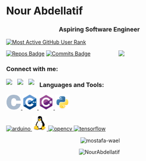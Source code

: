 <h1 align="left">Nour Abdellatif</h1>
<h3 align="center">Aspiring Software Engineer</h3>


<p align="center">
 
 [![Most Active GitHub User Rank](https://enayabaoflnczqe.m.pipedream.net)](https://commits.top/egypt.html)
 </p>
 
<img align='right' src='https://media.giphy.com/media/U5UlMfJSVg0bqPHVh7/giphy.gif' width='200"'>

<p align="left">

 [![Repos Badge](https://badges.pufler.dev/repos/Mostafa-wael)](https://badges.pufler.dev) [![Commits Badge](https://badges.pufler.dev/commits/monthly/Mostafa-wael)](https://badges.pufler.dev)
 </p>


<!-- 
<p align="left"> <a href="https://github.com/ryo-ma/github-profile-trophy"><img src="https://github-profile-trophy.vercel.app/?username=mostafa-wael&theme=dracula" alt="mostafa-wael" /></a> </p> -->

<!-- <h3 align="left">Check my resume: 📝</h3>
<a href="https://drive.google.com/file/d/1IVkB8ge13lX5DSdteCf9O0BacDP9G2jZ/view?usp=sharing" type="application/pdf">

  <img src="https://drive.google.com/file/d/1wBB8NOzgUf98CVq1zzusRgOyMGTi6dh7/view?usp=sharing" alt="Mostafa Wael | Resume"> 
</a> -->

<h3 align="left"><b>Connect with me:</b></h3>
<p align="left">
<a href="https://www.linkedin.com/in/nourabdellatif/">
  <img align="left" width="30px" src="https://image.flaticon.com/icons/svg/2111/2111465.svg" draggable="false" />
</a> 
<a href="mailto:mostafa.w.k000@gmail.com">
  <img align="left" width="30px" src="https://image.flaticon.com/icons/svg/732/732200.svg" draggable="false" />
</a>
</p>
<p align="left">

 <a href="https://www.quora.com/profile/Nour-Abdelatif-1">
  <img align="left" width="30px" src="https://cdn4.iconfinder.com/data/icons/logos-and-brands/512/271_Quora_logo-512.png" draggable="false" />
</a>
 
<a>      </a>
<h3 align="left"><b>Languages and Tools:</b></h3>
<p align="left">
  <a href="https://www.cprogramming.com/" target="_blank"> <img src="https://raw.githubusercontent.com/devicons/devicon/master/icons/c/c-original.svg" alt="c" width="40" height="40"/> </a> 
  <a href="https://www.w3schools.com/cpp/" target="_blank"> <img src="https://raw.githubusercontent.com/devicons/devicon/master/icons/cplusplus/cplusplus-original.svg" alt="cplusplus" width="40" height="40"/> </a> 
  <a href="https://www.w3schools.com/cs/" target="_blank"> <img src="https://raw.githubusercontent.com/devicons/devicon/master/icons/csharp/csharp-original.svg" alt="csharp" width="40" height="40"/> </a> 
<a href="https://www.python.org" target="_blank"> <img src="https://raw.githubusercontent.com/devicons/devicon/master/icons/python/python-original.svg" alt="python" width="40" height="40"/> </a>
 
 <a href="https://www.arduino.cc/" target="_blank"> <img src="https://cdn.worldvectorlogo.com/logos/arduino-1.svg" alt="arduino" width="40" height="40"/> </a>
  <a href="https://www.linux.org/" target="_blank"> <img src="https://raw.githubusercontent.com/devicons/devicon/master/icons/linux/linux-original.svg" alt="linux" width="40" height="40"/> </a> 
  </a> 
  <a href="https://opencv.org/" target="_blank"> <img src="https://www.vectorlogo.zone/logos/opencv/opencv-icon.svg" alt="opencv" width="40" height="40"/> </a> 
  <a href="https://www.tensorflow.org" target="_blank"> <img src="https://www.vectorlogo.zone/logos/tensorflow/tensorflow-icon.svg" alt="tensorflow" width="40" height="40"/> </a> 
  <!-- <a href="https://flutter.dev" target="_blank"> <img src="https://www.vectorlogo.zone/logos/flutterio/flutterio-icon.svg" alt="flutter" width="40" height="40"/> </a> -->
 <!-- <a href="https://git-scm.com/" target="_blank"> <img src="https://www.vectorlogo.zone/logos/git-scm/git-scm-icon.svg" alt="git" width="40" height="40"/> </a> -->

  </p>
<!-- 
<p><img align="center" src="https://github-readme-stats.vercel.app/api/top-langs?username=mostafa-wael&theme=dracula&show_icons=true&locale=en&layout=compact" alt="mostafa-wael" /></p> -->

<p align="center">&nbsp;<img align="center" src="https://github-readme-stats.vercel.app/api?username=mostafa-wael&theme=dracula&show_icons=true&locale=en" alt="mostafa-wael" /></p>

<!-- <p><img align="center" src="https://github-readme-streak-stats.herokuapp.com/?user=mostafa-wael&theme=dracula" alt="mostafa-wael" /></p> -->

<!--
<div align="center">

[![ReadMe Card](https://github-readme-stats.vercel.app/api/pin/?username=abdullahalshawafi&theme=dracula&repo=Mathemati_)](https://github.com/anuraghazra/github-readme-stats)
[![ReadMe Card](https://github-readme-stats.vercel.app/api/pin/?username=Engineer-mostafa&theme=dracula&repo=ONpharma)](https://github.com/anuraghazra/github-readme-stats)

[![ReadMe Card](https://github-readme-stats.vercel.app/api/pin/?username=Mostafa-wael&theme=dracula&repo=Fe-L-fdaa-swa-X86)](https://github.com/anuraghazra/github-readme-stats)
[![ReadMe Card](https://github-readme-stats.vercel.app/api/pin/?username=Mostafa-wael&theme=dracula&repo=Self-Driving-Vehicle-Control-on-CARLA)](https://github.com/anuraghazra/github-readme-stats)

[![ReadMe Card](https://github-readme-stats.vercel.app/api/pin/?username=Mostafa-wael&theme=dracula&repo=LCD-driver-Atmega328-328p)](https://github.com/anuraghazra/github-readme-stats)
[![ReadMe Card](https://github-readme-stats.vercel.app/api/pin/?username=Mostafa-wael&theme=dracula&repo=SPI-Protocol
)](https://github.com/anuraghazra/github-readme-stats)
</div>
-->
</b>
<p align="center">
    <img src="https://komarev.com/ghpvc/?username=NourAbdellatif&label=Profile%20views&color=0e75b6&style=flat" alt="NourAbdellatif" />
<p>

